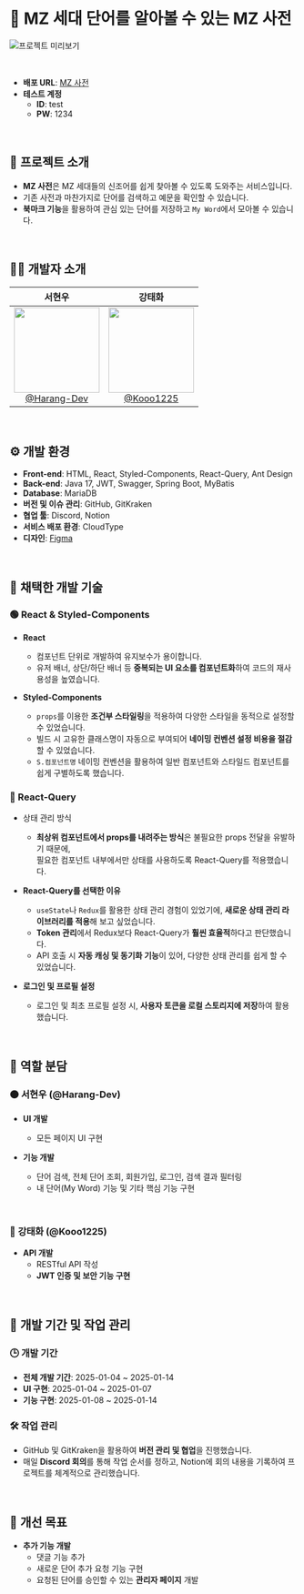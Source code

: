 # 📖 MZ 세대 단어를 알아볼 수 있는 MZ 사전  

![프로젝트 미리보기](https://github.com/user-attachments/assets/96fb6991-611e-41ed-8613-17e12f760748)  

<br>

- **배포 URL**: [MZ 사전](https://web-mz-dict-front-m61t9knhb5c1f236.sel4.cloudtype.app/)  
- **테스트 계정**  
  - **ID**: test  
  - **PW**: 1234  

<br>

## 📌 프로젝트 소개  

- **MZ 사전**은 MZ 세대들의 신조어를 쉽게 찾아볼 수 있도록 도와주는 서비스입니다.  
- 기존 사전과 마찬가지로 단어를 검색하고 예문을 확인할 수 있습니다.  
- **북마크 기능**을 활용하여 관심 있는 단어를 저장하고 `My Word`에서 모아볼 수 있습니다.  

<br>

## 👨‍💻 개발자 소개  

<div align="center">

| **서현우** | **강태화** |
| :------: |  :------: |
| [<img src="https://avatars.githubusercontent.com/u/90229940?v=4" height=150 width=150> <br/> @Harang-Dev](https://github.com/Harang-Dev) | [<img src="https://avatars.githubusercontent.com/u/54405000?v=4" height=150 width=150> <br/> @Kooo1225](https://github.com/Kooo1225) |

</div>

<br>

## ⚙️ 개발 환경  

- **Front-end**: HTML, React, Styled-Components, React-Query, Ant Design  
- **Back-end**: Java 17, JWT, Swagger, Spring Boot, MyBatis  
- **Database**: MariaDB  
- **버전 및 이슈 관리**: GitHub, GitKraken  
- **협업 툴**: Discord, Notion  
- **서비스 배포 환경**: CloudType  
- **디자인**: [Figma](https://www.figma.com/design/4mXwyblbbQCYzIk1r3qDXU/MZ-%EC%82%AC%EC%A0%84?node-id=521-2&t=AIPcr6iFxr10dIPR-1)  

<br>

## 🚀 채택한 개발 기술  

### 🟢 React & Styled-Components  

- **React**  
  - 컴포넌트 단위로 개발하여 유지보수가 용이합니다.  
  - 유저 배너, 상단/하단 배너 등 **중복되는 UI 요소를 컴포넌트화**하여 코드의 재사용성을 높였습니다.  

- **Styled-Components**  
  - `props`를 이용한 **조건부 스타일링**을 적용하여 다양한 스타일을 동적으로 설정할 수 있었습니다.  
  - 빌드 시 고유한 클래스명이 자동으로 부여되어 **네이밍 컨벤션 설정 비용을 절감**할 수 있었습니다.  
  - `S.컴포넌트명` 네이밍 컨벤션을 활용하여 일반 컴포넌트와 스타일드 컴포넌트를 쉽게 구별하도록 했습니다.  

### 🔵 React-Query  

- 상태 관리 방식  
  - **최상위 컴포넌트에서 props를 내려주는 방식**은 불필요한 props 전달을 유발하기 때문에,  
    필요한 컴포넌트 내부에서만 상태를 사용하도록 React-Query를 적용했습니다.  

- **React-Query를 선택한 이유**  
  - `useState`나 `Redux`를 활용한 상태 관리 경험이 있었기에, **새로운 상태 관리 라이브러리를 적용**해 보고 싶었습니다.  
  - **Token 관리**에서 Redux보다 React-Query가 **훨씬 효율적**하다고 판단했습니다.  
  - API 호출 시 **자동 캐싱 및 동기화 기능**이 있어, 다양한 상태 관리를 쉽게 할 수 있었습니다.  

- **로그인 및 프로필 설정**  
  - 로그인 및 최초 프로필 설정 시, **사용자 토큰을 로컬 스토리지에 저장**하여 활용했습니다.  

<br>

## 📌 역할 분담  

### 🟠 **서현우 (@Harang-Dev)**  

- **UI 개발**  
  - 모든 페이지 UI 구현  

- **기능 개발**  
  - 단어 검색, 전체 단어 조회, 회원가입, 로그인, 검색 결과 필터링  
  - 내 단어(My Word) 기능 및 기타 핵심 기능 구현  

<br>

### 🔵 **강태화 (@Kooo1225)**  

- **API 개발**  
  - RESTful API 작성  
  - **JWT 인증 및 보안 기능 구현**  

<br>

## 📅 개발 기간 및 작업 관리  

### 🕒 개발 기간  

- **전체 개발 기간**: 2025-01-04 ~ 2025-01-14  
- **UI 구현**: 2025-01-04 ~ 2025-01-07  
- **기능 구현**: 2025-01-08 ~ 2025-01-14  

### 🛠 작업 관리  

- GitHub 및 GitKraken을 활용하여 **버전 관리 및 협업**을 진행했습니다.  
- 매일 **Discord 회의**를 통해 작업 순서를 정하고, Notion에 회의 내용을 기록하여 프로젝트를 체계적으로 관리했습니다.  

<br>

## 🎯 개선 목표  

- **추가 기능 개발**  
  - 댓글 기능 추가  
  - 새로운 단어 추가 요청 기능 구현  
  - 요청된 단어를 승인할 수 있는 **관리자 페이지** 개발  

